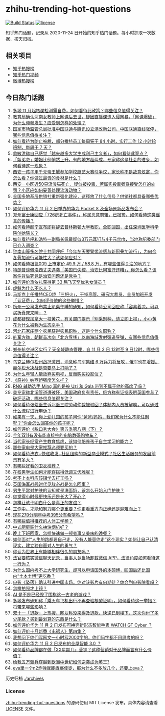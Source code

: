 # zhihu-trending-hot-questions

[![Build Status](https://github.com/justjavac/zhihu-trending-hot-questions/workflows/ci/badge.svg?branch=master)](https://github.com/justjavac/zhihu-trending-hot-questions/actions)
[![license](https://img.shields.io/github/license/justjavac/zhihu-trending-hot-questions)](https://github.com/justjavac/zhihu-trending-hot-questions/blob/master/LICENSE)

知乎热门话题，记录从 2020-11-24 日开始的知乎热门话题。每小时抓取一次数据，按天[归档](./archives)。

## 相关项目

- [知乎热搜榜](https://github.com/justjavac/zhihu-trending-top-search)
- [知乎热门视频](https://github.com/justjavac/zhihu-trending-hot-video)
- [微博热搜榜](https://github.com/justjavac/weibo-trending-hot-search)

## 今日热门话题

<!-- BEGIN -->
<!-- 最后更新时间 Thu Nov 03 2022 05:07:00 GMT+0800 (China Standard Time) -->

1. [多地 11 月起核酸检测需自费，如何看待此政策？哪些信息值得关注？](https://www.zhihu.com/question/564219328)
1. [教育局确认河南女教师上网课后去世，疑因直播课遭入侵网暴，「网课爆破」为什么频频发生？应受到怎样的处理？](https://www.zhihu.com/question/564130041)
1. [国家市场监管总局批准中国联通与腾讯设立混改新公司，中国联通直线涨停，哪些信息值得关注？](https://www.zhihu.com/question/564189135)
1. [如何看待为防止被裁，部分推特员工每周狂干 84 小时，实行工作 12 小时轮班制，每周干 7 天？](https://www.zhihu.com/question/564148040)
1. [俞敏洪称自己感觉「越来越多大学生成利己主义者」，如何看待此观点？](https://www.zhihu.com/question/563996226)
1. [「姐弟恋」婚姻比例悄然上升，有的地方超两成，专家称这是社会的进步，如何看待这一现象？](https://www.zhihu.com/question/564209641)
1. [西安一孩子用千元帝王蟹参加学校厨艺大赛引争议，家长称不是故意炫富，你怎么看？你做过最贵的食材是什么？](https://www.zhihu.com/question/564119740)
1. [西安一小区近50只流浪猫死亡，疑似被投毒，若属实投毒者将接受怎样的处罚？小区应如何妥善处理流浪动物？](https://www.zhihu.com/question/563528516)
1. [全国多地基层供销社重新强化建设，这释放了什么信号？供销社都具备哪些优势？](https://www.zhihu.com/question/563788368)
1. [如何评价华为 11 月 2 日举办的华为 Pocket S 及全场景新品发布会？](https://www.zhihu.com/question/564236475)
1. [郑州富士康回应「726房死亡事件」，称属恶意剪辑，已报警，如何看待这类谣言的传播？](https://www.zhihu.com/question/564098069)
1. [如何看待颜宁宣布即将辞去普林斯顿大学教职，全职回国，出任深圳医学科学院创始院长？](https://www.zhihu.com/question/563925880)
1. [如何看待呼和浩特一副局长佩戴疑似3万元耳钉与4千元丝巾，当地称纪委部门已介入调查？](https://www.zhihu.com/question/563784264)
1. [钟南山等多名院士共同呼吁「今年冬天要警惕流感与新冠叠加流行」，为何今冬叠加流行可能性大？该如何应对？](https://www.zhihu.com/question/564072656)
1. [如何看待极氪009 上市定价 49.9 万 / 58.8 万，有哪些值得关注的地方？](https://www.zhihu.com/question/564004207)
1. [特朗普谈佩洛西丈夫遇袭「美国已失控，治安比阿富汗还糟」，你怎么看？该案件背后究竟是治安问题还是党争？](https://www.zhihu.com/question/564167301)
1. [如何评价热依扎获得第 33 届飞天奖优秀女演员？](https://www.zhihu.com/question/564061405)
1. [虎鲸为什么不吃人？](https://www.zhihu.com/question/23979990)
1. [马斯克上任推特CEO烧「三把火」，干掉高管、研究大裁员、全员加班开发「认证费」，如何评价他的这些举措？](https://www.zhihu.com/question/564070539)
1. [杭州一公司发布禁止趴桌午睡的通知，如何看待公司回应称「容易着凉，可以买折叠床来睡」？](https://www.zhihu.com/question/564172753)
1. [成都疑现加拿大一枝黄花，有关部门提示「别采别种，请立即上报」，小小黄花为什么被称为生态杀手？](https://www.zhihu.com/question/563903817)
1. [河北石家庄两个农民获得农民职称，这是个什么职称？](https://www.zhihu.com/question/563919701)
1. [韩军方称，朝鲜首次向「北方界线」以南海域发射弹道导弹，有哪些信息值得关注？](https://www.zhihu.com/question/564168792)
1. [郑州航空港区实行 7 天全域静态管理，自 11 月 2 日 12时至 9 日12时，哪些信息值得关注？](https://www.zhihu.com/question/564160320)
1. [乌克兰赫尔松州战况激烈，消息称乌军集结 6 万兵力将反攻，俄军也在增援。赫尔松大决战是否要马上打响了？](https://www.zhihu.com/question/564129282)
1. [为什么年轻人能放弃买电视，反而购买投影仪？](https://www.zhihu.com/question/564021352)
1. [《原神》纳西妲强度怎么样？](https://www.zhihu.com/question/563537897)
1. [RNG 辅助选手 Ming 真的是被 Uzi 和 Gala 带到不属于他的高度了吗？](https://www.zhihu.com/question/562895862)
1. [美专家称北溪管道遭破坏，美国政府负有责任，俄方称有证据表明英国参与了破坏活动，哪些信息值得关注？](https://www.zhihu.com/question/564073313)
1. [如何看待张煜医生诉北医三院劳动仲裁被驳回？体制内人员被解聘，可以通过什么流程进行申诉？](https://www.zhihu.com/question/564032487)
1. [如果有一天，你上幼儿园的孩子问你“爸爸/妈妈，我们家为什么不能住别墅？”你会怎么回答你的孩子呢？](https://www.zhihu.com/question/563462549)
1. [如何评价《脱口秀大会》第五季第八期（下）？](https://www.zhihu.com/question/564236393)
1. [今年双11有没有能直接抄的电脑数码购物车？](https://www.zhihu.com/question/561707522)
1. [当代家长经常产生教育焦虑，该如何培养孩子自主学习的能力？](https://www.zhihu.com/question/564008490)
1. [哪些家电是大家推荐必须要买的？](https://www.zhihu.com/question/493492570)
1. [如何看待洗衣+快递收发+社区团购的新型商业模式？社区生活服务的发展前景有多大？](https://www.zhihu.com/question/564212995)
1. [有哪些好看的卫衣推荐？](https://www.zhihu.com/question/33442811)
1. [在校男学生如何才能穿搭得低调又优雅呢？](https://www.zhihu.com/question/36359987)
1. [考不上本科应该辍学去打工吗？](https://www.zhihu.com/question/564191684)
1. [英国海军战舰时代见敌必战是怎么回事？](https://www.zhihu.com/question/38278828)
1. [男生平常对护肤的认知就是洗面奶，该怎么开始入门护肤？](https://www.zhihu.com/question/561622036)
1. [你觉得小时候更快乐还是长大了开心？](https://www.zhihu.com/question/563729024)
1. [怎样让孩子明白什么是真正的友谊？](https://www.zhihu.com/question/514665163)
1. [工作中，才能和努力哪个更重要？你更看重方向正确还是迎难而上？](https://www.zhihu.com/question/562388218)
1. [现在270分明年中考395分有希望吗？](https://www.zhihu.com/question/563839127)
1. [有哪些值得推荐的人体工学椅？](https://www.zhihu.com/question/29015827)
1. [中式厨房装什么抽油烟机好？](https://www.zhihu.com/question/293334289)
1. [晚上下班回家，怎样快速做一顿省事又美味的晚餐？](https://www.zhihu.com/question/561365309)
1. [如何面对“人生的路都要自己走，没有人能替你走”这个现实？如何让自己认清现实，建立独自面对人生的勇气？](https://www.zhihu.com/question/552223936)
1. [你认为世界上有能够相伴很久的朋友吗？](https://www.zhihu.com/question/563795579)
1. [法官要核实微信聊天记录，当事人竟当场卸载微信 APP，法律角度如何看待这一行为？](https://www.zhihu.com/question/564070847)
1. [为什么国内考不上大学研究生，却可以申请国外的本硕博，回国后还比国内“土本土博”更吃香？](https://www.zhihu.com/question/563458876)
1. [电影《坠落》确认引进中国市场，你对该影片有何期待？你会到电影院看吗？](https://www.zhihu.com/question/563588379)
1. [怎样拍照才上镜？](https://www.zhihu.com/question/20344275)
1. [AI 是不是已经毁了围棋这一古老的游戏？](https://www.zhihu.com/question/266132270)
1. [多地发布通知称「乘火车飞机出行不再查验核酸证明」，如何看待这一举措？将带来哪些影响？](https://www.zhihu.com/question/564171580)
1. [双十一「退款」上热搜，网友称没来得及退款，快递已到楼下，这次你付了多少尾款？买到最划算的东西是什么？](https://www.zhihu.com/question/564003268)
1. [如何评价华为 11 月 2 日发布可换壳新形态智能手表 WATCH GT Cyber ？](https://www.zhihu.com/question/564242461)
1. [如何评价十月新番《电锯人》第四集？](https://www.zhihu.com/question/564068383)
1. [我想问下你们写网文一小时写2000字的，你们码字都不用思考的吗？](https://www.zhihu.com/question/504921497)
1. [如何评价华为 11 月 2 日发布的全屋智能 3.0 ？](https://www.zhihu.com/question/564245934)
1. [如何看待品牌都在做「XX星期几」营销？这种营销对于品牌而言有什么价值？](https://www.zhihu.com/question/564040112)
1. [给我五万骑兵穿越到欧洲中世纪如何逆袭成为英王?](https://www.zhihu.com/question/558695012)
1. [eva里一个n2炸弹就能瘫痪使徒，那为什么不多放几个，还要上eva？](https://www.zhihu.com/question/423824201)

<!-- END -->

历史归档 [./archives](./archives)

### License

[zhihu-trending-hot-questions](https://github.com/justjavac/zhihu-trending-hot-questions)
的源码使用 MIT License 发布。具体内容请查看 [LICENSE](./LICENSE) 文件。
